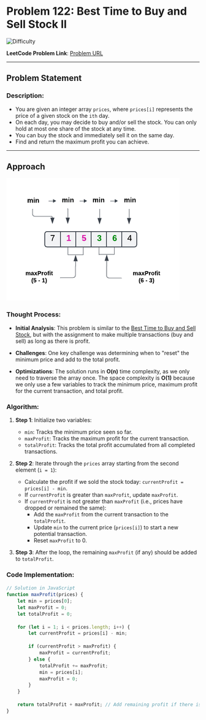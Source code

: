 # Problem 122: Best Time to Buy and Sell Stock II

![Difficulty](https://img.shields.io/badge/Difficulty-Medium-orange)

**LeetCode Problem Link**: [Problem URL](https://leetcode.com/problems/best-time-to-buy-and-sell-stock-ii)

---

## Problem Statement

### Description:
- You are given an integer array `prices`, where `prices[i]` represents the price of a given stock on the `ith` day.
- On each day, you may decide to buy and/or sell the stock. You can only hold at most one share of the stock at any time.
- You can buy the stock and immediately sell it on the same day.
- Find and return the maximum profit you can achieve.

---

## Approach
![diagram.png](diagram.png)
### Thought Process:

- **Initial Analysis**: This problem is similar to the [Best Time to Buy and Sell Stock](https://leetcode.com/problems/best-time-to-buy-and-sell-stock/), but with the assignment to make multiple transactions (buy and sell) as long as there is profit.

- **Challenges**: One key challenge was determining when to "reset" the minimum price and add to the total profit.

- **Optimizations**: The solution runs in **O(n)** time complexity, as we only need to traverse the array once. The space complexity is **O(1)** because we only use a few variables to track the minimum price, maximum profit for the current transaction, and total profit.

### Algorithm:

1. **Step 1**: Initialize two variables:
    - `min`: Tracks the minimum price seen so far.
    - `maxProfit`: Tracks the maximum profit for the current transaction.
    - `totalProfit`: Tracks the total profit accumulated from all completed transactions.

2. **Step 2**: Iterate through the `prices` array starting from the second element (`i = 1`):
    - Calculate the profit if we sold the stock today: `currentProfit = prices[i] - min`.
    - If `currentProfit` is greater than `maxProfit`, update `maxProfit`.
    - If `currentProfit` is not greater than `maxProfit` (i.e., prices have dropped or remained the same):
        - Add the `maxProfit` from the current transaction to the `totalProfit`.
        - Update `min` to the current price (`prices[i]`) to start a new potential transaction.
        - Reset `maxProfit` to 0.

3. **Step 3**: After the loop, the remaining `maxProfit` (if any) should be added to `totalProfit`.

### Code Implementation:

```javascript
// Solution in JavaScript
function maxProfit(prices) {
    let min = prices[0];
    let maxProfit = 0;
    let totalProfit = 0;

    for (let i = 1; i < prices.length; i++) {
        let currentProfit = prices[i] - min;

        if (currentProfit > maxProfit) {
            maxProfit = currentProfit;
        } else {
            totalProfit += maxProfit;
            min = prices[i];
            maxProfit = 0;
        }
    }

    return totalProfit + maxProfit; // Add remaining profit if there is any
}
